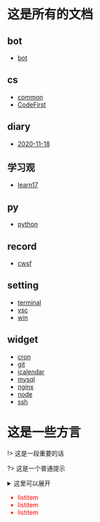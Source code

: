 # 这是所有的文档

## bot
- [bot](bot/README.md)

## cs
- [common](cs/README.md)
- [CodeFirst](cs/codefirst.md)

## diary
- [2020-11-18](diary/2020-11-18.md)

## 学习观
- [learn17](learn/learn17.md)

## py
- [python](py/README.md)

## record
- [cwsf](record/cwsf.md)

## setting
- [terminal](setting/terminal.md)
- [vsc](setting/vsc.md)
- [win](setting/win.md)

## widget
- [cron](widget/cron.md)
- [git](widget/git.md)
- [icalendar](widget/icalendar.md)
- [mysql](widget/mysql.md)
- [nginx](widget/nginx.md)
- [node](widget/node.md)
- [ssh](widget/ssh.md)

# 这是一些方言

!> 这是一段重要的话

?> 这是一个普通提示

<details>
<summary>这里可以展开</summary>

- hello
- hi

</details>

<div style='color: red'>

- listitem
- listitem
- listitem

</div>